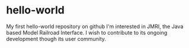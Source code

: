 # hello-world
My first hello-world repository on github
I'm interested in JMRI, the Java based Model Railroad Interface. I wish to contribute to its ongoing development though its user community.
